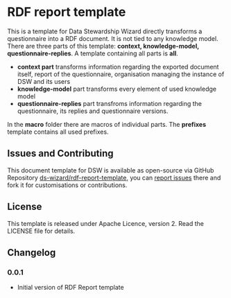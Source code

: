 # RDF report template 
This is a template for Data Stewardship Wizard directly transforms a questionnaire into a RDF document. It is not tied to any knowledge model. There are three parts of this template: **context, knowledge-model, questionnaire-replies**. A template containing all parts is **all**.

*  **context part** transforms information regarding the exported document itself, report of the questionnaire, organisation managing the instance of DSW and its users
*  **knowledge-model** part transforms every element of used knowledge model
*  **questionnaire-replies** part transfroms information regarding the questionnaire, its replies and questionnaire versions.

In the **macro** folder there are macros of individual parts. The **prefixes** template contains all used prefixes.

## Issues and Contributing

This document template for DSW is available as open-source via GitHub Repository [ds-wizard/rdf-report-template](https://github.com/ds-wizard/rdf-report-template), you can [report issues](https://github.com/ds-wizard/rdf-report-template/issues) there and fork it for customisations or contributions.

## License

This template is released under Apache Licence, version 2. Read the LICENSE file for details.

## Changelog

### 0.0.1

- Initial version of RDF Report template
